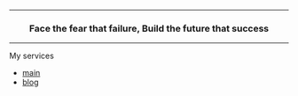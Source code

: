 <hr>
<h3 align="center">
  <div>Face the fear that failure, Build the future that success</div>
</h3>
<hr>

My services
- [main](https://misile.xyz)
- [blog](https://blog.misile.xyz)
